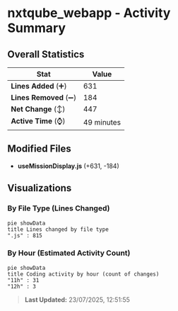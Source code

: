 # nxtqube_webapp - Activity Summary 

## Overall Statistics

| Stat                   | Value                                                             |
| ---------------------- | ----------------------------------------------------------------- |
| **Lines Added** (➕)   | 631                                          |
| **Lines Removed** (➖) | 184                                        |
| **Net Change** (↕)    | 447                |
| **Active Time** (⌚)   | 49 minutes |


## Modified Files
- **useMissionDisplay.js** (+631, -184)

## Visualizations

### By File Type (Lines Changed)

```mermaid
pie showData
title Lines changed by file type
".js" : 815
```

### By Hour (Estimated Activity Count)

```mermaid
pie showData
title Coding activity by hour (count of changes)
"11h" : 31
"12h" : 3
```


> **Last Updated:** 23/07/2025, 12:51:55